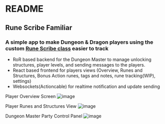 # README

## Rune Scribe Familiar

### A simple app to make Dungeon & Dragon players using the custom [Rune Scribe class](https://www.gmbinder.com/share/-MOtSwND_AahMtlNSdfD) easier to track

* RoR based backend for the Dungeon Master to manage unlocking structures, player levels, and sending messages to the players.
* React based frontend for players views (Overview, Runes and Structures, Bonus Action runes, tags and notes, rune tracking(WIP), settings)
* Websockets(Actioncable) for realtime notification and update sending

Player Overview Screen
![image](https://user-images.githubusercontent.com/48975043/162304088-8cd6939d-8217-4dbb-a07a-20607b2e478b.png)

Player Runes and Structures View
![image](https://user-images.githubusercontent.com/48975043/162306052-9fa07835-8fc9-47a2-9061-5b885b12afdc.png)

Dungeon Master Party Control Panel
![image](https://user-images.githubusercontent.com/48975043/162305122-23416456-ac0f-45ef-9486-c951e9433e9d.png)
